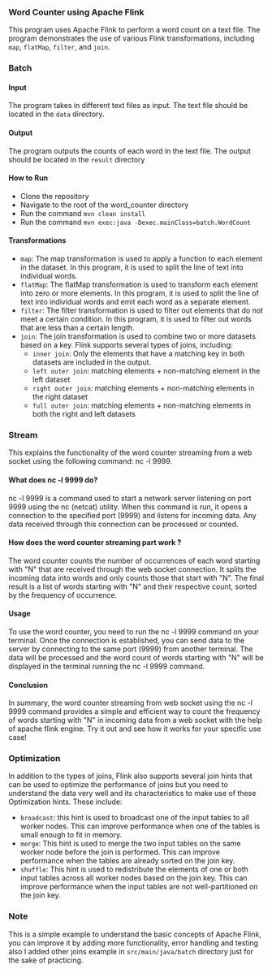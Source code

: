 ### Word Counter using Apache Flink

This program uses Apache Flink to perform a word count on a text file. The program demonstrates the use of various Flink transformations, including `map`, `flatMap`, `filter`, and `join`.

### Batch
#### Input
The program takes in different text files as input. The text file should be located in the `data` directory.

#### Output
The program outputs the counts of each word in the text file. The output should be located in the `result` directory

#### How to Run
- Clone the repository
- Navigate to the root of the word_counter directory
- Run the command `mvn clean install`
- Run the command `mvn exec:java -Dexec.mainClass=batch.WordCount`

#### Transformations
- `map`: The map transformation is used to apply a function to each element in the dataset. In this program, it is used to split the line of text into individual words.
- `flatMap`: The flatMap transformation is used to transform each element into zero or more elements. In this program, it is used to split the line of text into individual words and emit each word as a separate element.
- `filter`: The filter transformation is used to filter out elements that do not meet a certain condition. In this program, it is used to filter out words that are less than a certain length.
- `join`: The join transformation is used to combine two or more datasets based on a key. Flink supports several types of joins, including:
    - `inner join`: Only the elements that have a matching key in both datasets are included in the output.
    - `left outer join`: matching elements + non-matching element in the left dataset
    - `right outer join`: matching elements + non-matching elements in the right dataset
    - `full outer join`: matching elements + non-matching elements in both the right and left datasets

### Stream
This explains the functionality of the word counter streaming from a web socket using the following command: nc -l 9999.
#### What does nc -l 9999 do?
nc -l 9999 is a command used to start a network server listening on port 9999 using the nc (netcat) utility. When this command is run, it opens a connection to the specified port (9999) and listens for incoming data. Any data received through this connection can be processed or counted.

#### How  does the word counter streaming part work ?
The word counter counts the number of occurrences of each word starting with "N" that are received through the web socket connection. It splits the incoming data into words and only counts those that start with "N". The final result is a list of words starting with "N" and their respective count, sorted by the frequency of occurrence.

#### Usage
To use the word counter, you need to run the nc -l 9999 command on your terminal. Once the connection is established, you can send data to the server by connecting to the same port (9999) from another terminal. The data will be processed and the word count of words starting with "N" will be displayed in the terminal running the nc -l 9999 command.

#### Conclusion
In summary, the word counter streaming from web socket using the nc -l 9999 command provides a simple and efficient way to count the frequency of words starting with "N" in incoming data from a web socket with the help of apache flink engine. Try it out and see how it works for your specific use case!
### Optimization
In addition to the types of joins, Flink also supports several join hints that can be used to optimize the performance of joins but you need to understand the data very well and its characteristics to make use of these Optimization hints. These include:
- `broadcast`: this hint is used to broadcast one of the input tables to all worker nodes. This can improve performance when one of the tables is small enough to fit in memory.
- `merge`: This hint is used to merge the two input tables on the same worker node before the join is performed. This can improve performance when the tables are already sorted on the join key.
- `shuffle`: This hint is used to redistribute the elements of one or both input tables across all worker nodes based on the join key. This can improve performance when the input tables are not well-partitioned on the join key.

### Note
This is a simple example to understand the basic concepts of Apache Flink, you can improve it by adding more functionality, error handling and testing also I added other joins example in `src/main/java/batch` directory just for the sake of practicing.